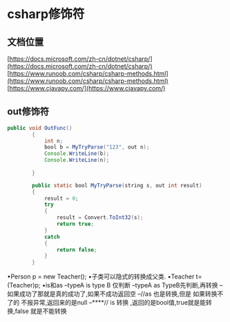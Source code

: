 # csharp修饰符

## 文档位置

[https://docs.microsoft.com/zh-cn/dotnet/csharp/](https://docs.microsoft.com/zh-cn/dotnet/csharp/)
[https://www.runoob.com/csharp/csharp-methods.html](https://www.runoob.com/csharp/csharp-methods.html)
[https://www.cjavapy.com/](https://www.cjavapy.com/)

## out修饰符

```java
public void OutFunc()
        {
            int n;
            bool b = MyTryParse("123", out n);
            Console.WriteLine(b);
            Console.WriteLine(n);
             
        }

        public static bool MyTryParse(string s, out int result)
        {
            result = 0;
            try
            {
                result = Convert.ToInt32(s);
                return true;
            }
            catch
            {
                return false;
            }
        }
```

•Person p = new Teacher();
•子类可以隐式的转换成父类.
•Teacher t=(Teacher)p;
•is和as
–typeA is type B 仅判断
–typeA as TypeB先判断,再转换
–如果成功了那就是真的成功了,如果不成功返回空
–//as  也是转换,但是 如果转换不了的 不报异常,返回来的是null
–****// is  转换 ,返回的是bool值,true就是能转换,false 就是不能转换
